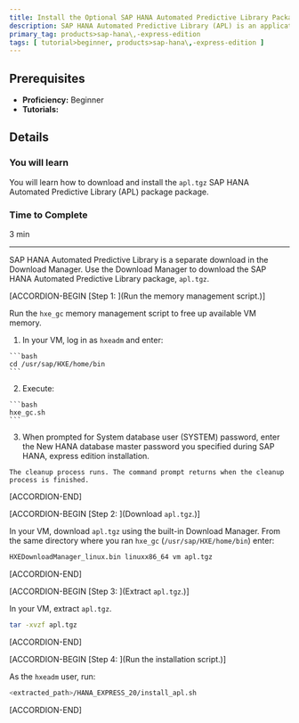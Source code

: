 ```yaml
---
title: Install the Optional SAP HANA Automated Predictive Library Package for SAP HANA, express edition
description: SAP HANA Automated Predictive Library (APL) is an application function library which exposes the data mining capabilities of the Automated Analytics engine in SAP HANA, express edition through a set of functions.
primary_tag: products>sap-hana\,-express-edition
tags: [ tutorial>beginner, products>sap-hana\,-express-edition ]
---
```


<!-- loio31a2f9637e5747298b29c2960d2c286c -->

## Prerequisites
 - **Proficiency:** Beginner
 - **Tutorials:**  

## Details
### You will learn
You will learn how to download and install the `apl.tgz` SAP HANA Automated Predictive Library (APL) package package.

### Time to Complete
3 min

---

SAP HANA Automated Predictive Library is a separate download in the Download Manager. Use the Download Manager to download the SAP HANA Automated Predictive Library package, `apl.tgz`.

[ACCORDION-BEGIN [Step 1: ](Run the memory management script.)]

Run the `hxe_gc` memory management script to free up available VM memory.

1.   In your VM, log in as `hxeadm` and enter: 

    ```bash
    cd /usr/sap/HXE/home/bin
    ```

2.   Execute: 

    ```bash
    hxe_gc.sh
    ```

3.   When prompted for System database user (SYSTEM) password, enter the New HANA database master password you specified during SAP HANA, express edition installation. 

    The cleanup process runs. The command prompt returns when the cleanup process is finished.

[ACCORDION-END]

[ACCORDION-BEGIN [Step 2: ](Download `apl.tgz`.)]

In your VM, download `apl.tgz` using the built-in Download Manager. From the same directory where you ran `hxe_gc` (`/usr/sap/HXE/home/bin`) enter:

```bash
HXEDownloadManager_linux.bin linuxx86_64 vm apl.tgz
```

[ACCORDION-END]

[ACCORDION-BEGIN [Step 3: ](Extract `apl.tgz`.)]

In your VM, extract `apl.tgz`.

```bash
tar -xvzf apl.tgz
```

[ACCORDION-END]

[ACCORDION-BEGIN [Step 4: ](Run the installation script.)]

As the `hxeadm` user, run:

```bash
<extracted_path>/HANA_EXPRESS_20/install_apl.sh
```

[ACCORDION-END]


